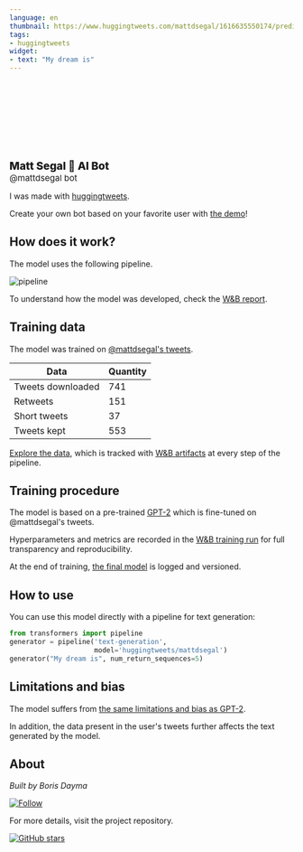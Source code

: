 ```yaml
---
language: en
thumbnail: https://www.huggingtweets.com/mattdsegal/1616635550174/predictions.png
tags:
- huggingtweets
widget:
- text: "My dream is"
---
```


<div>
<div style="width: 132px; height:132px; border-radius: 50%; background-size: cover; background-image: url('https://pbs.twimg.com/profile_images/1374217413009436676/g_aRaCDX_400x400.jpg')">
</div>
<div style="margin-top: 8px; font-size: 19px; font-weight: 800">Matt Segal 🤖 AI Bot </div>
<div style="font-size: 15px">@mattdsegal bot</div>
</div>

I was made with [huggingtweets](https://github.com/borisdayma/huggingtweets).

Create your own bot based on your favorite user with [the demo](https://colab.research.google.com/github/borisdayma/huggingtweets/blob/master/huggingtweets-demo.ipynb)!

## How does it work?

The model uses the following pipeline.

![pipeline](https://github.com/borisdayma/huggingtweets/blob/master/img/pipeline.png?raw=true)

To understand how the model was developed, check the [W&B report](https://app.wandb.ai/wandb/huggingtweets/reports/HuggingTweets-Train-a-model-to-generate-tweets--VmlldzoxMTY5MjI).

## Training data

The model was trained on [@mattdsegal's tweets](https://twitter.com/mattdsegal).

| Data | Quantity |
| --- | --- |
| Tweets downloaded | 741 |
| Retweets | 151 |
| Short tweets | 37 |
| Tweets kept | 553 |

[Explore the data](https://wandb.ai/wandb/huggingtweets/runs/7wyo68rg/artifacts), which is tracked with [W&B artifacts](https://docs.wandb.com/artifacts) at every step of the pipeline.

## Training procedure

The model is based on a pre-trained [GPT-2](https://huggingface.co/gpt2) which is fine-tuned on @mattdsegal's tweets.

Hyperparameters and metrics are recorded in the [W&B training run](https://wandb.ai/wandb/huggingtweets/runs/10czmm6k) for full transparency and reproducibility.

At the end of training, [the final model](https://wandb.ai/wandb/huggingtweets/runs/10czmm6k/artifacts) is logged and versioned.

## How to use

You can use this model directly with a pipeline for text generation:

```python
from transformers import pipeline
generator = pipeline('text-generation',
                     model='huggingtweets/mattdsegal')
generator("My dream is", num_return_sequences=5)
```

## Limitations and bias

The model suffers from [the same limitations and bias as GPT-2](https://huggingface.co/gpt2#limitations-and-bias).

In addition, the data present in the user's tweets further affects the text generated by the model.

## About

*Built by Boris Dayma*

[![Follow](https://img.shields.io/twitter/follow/borisdayma?style=social)](https://twitter.com/intent/follow?screen_name=borisdayma)

For more details, visit the project repository.

[![GitHub stars](https://img.shields.io/github/stars/borisdayma/huggingtweets?style=social)](https://github.com/borisdayma/huggingtweets)
